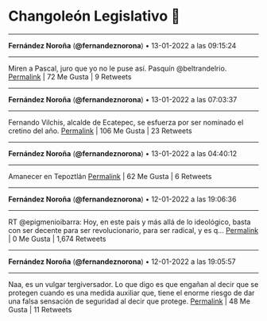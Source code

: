 # Changoleón Legislativo 🙈
*****
**Fernández Noroña** (**@fernandeznorona**) • 13-01-2022 a las 09:15:24
*****
Miren a Pascal, juro que yo no le puse así. Pasquín ⁦@beltrandelrio⁩.
[Permalink](https://twitter.com/fernandeznorona/status/1481676263857311753) | 72 Me Gusta | 9 Retweets
*****
**Fernández Noroña** (**@fernandeznorona**) • 13-01-2022 a las 07:03:37
*****
Fernando Vilchis, alcalde de Ecatepec, se esfuerza por ser nominado el cretino del año.
[Permalink](https://twitter.com/fernandeznorona/status/1481643102058127375) | 106 Me Gusta | 23 Retweets
*****
**Fernández Noroña** (**@fernandeznorona**) • 13-01-2022 a las 04:40:12
*****
Amanecer en Tepoztlán
[Permalink](https://twitter.com/fernandeznorona/status/1481607008314957828) | 62 Me Gusta | 6 Retweets
*****
**Fernández Noroña** (**@fernandeznorona**) • 12-01-2022 a las 19:06:36
*****
RT @epigmenioibarra: Hoy, en este país y más allá de lo ideológico, basta con ser decente para ser revolucionario, para ser radical, y es q…
[Permalink](https://twitter.com/fernandeznorona/status/1481462659035893762) | 0 Me Gusta | 1,674 Retweets
*****
**Fernández Noroña** (**@fernandeznorona**) • 12-01-2022 a las 19:05:57
*****
Naa, es un vulgar tergiversador. Lo que digo es que engañan al decir que se protegen cuando es una medida auxiliar que, tiene el enorme riesgo de dar una falsa sensación de seguridad al decir que protege.
[Permalink](https://twitter.com/fernandeznorona/status/1481462494346547206) | 48 Me Gusta | 11 Retweets